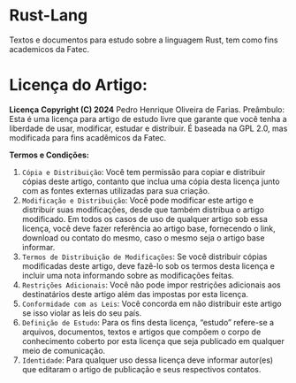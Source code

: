 
# Rust-Lang
Textos e documentos para estudo sobre a linguagem Rust, tem como fins academicos da Fatec.

# Licença do Artigo:

**Licença**
**Copyright (C) 2024** Pedro Henrique Oliveira de Farias.
Preâmbulo:
Esta é uma licença para artigo de estudo livre que garante que você tenha a liberdade de usar, modificar, estudar e distribuir. É baseada na GPL 2.0, mas modificada para fins acadêmicos da Fatec.

**Termos e Condições:**
 1. `Cópia e Distribuição`: Você tem permissão para copiar e distribuir cópias deste artigo, contanto que inclua uma cópia desta licença junto com as fontes externas utilizadas para sua criação. 
 2. `Modificação e Distribuição`: Você pode modificar este artigo e distribuir suas modificações, desde que também distribua o artigo modificado. Em todos os casos de uso de qualquer artigo sob essa licença, você deve fazer referência ao artigo base, fornecendo o link, download ou contato do mesmo, caso o mesmo seja o artigo base informar.
 3. `Termos de Distribuição de Modificações`: Se você distribuir cópias modificadas deste artigo, deve fazê-lo sob os termos desta licença e incluir uma nota informando sobre as modificações feitas.
 4. `Restrições Adicionais`: Você não pode impor restrições adicionais aos destinatários deste artigo além das impostas por esta licença.
  5. `Conformidade com as Leis`: Você concorda em não distribuir este artigo se isso violar as leis do seu país.
  6. `Definição de Estudo`: Para os fins desta licença, “estudo” refere-se a arquivos, documentos, textos e artigos que compõem o corpo de conhecimento coberto por esta licença que seja publicado em qualquer meio de comunicação.
  7. `Identidade`: Para qualquer uso dessa licença deve informar autor(es) que editaram o artigo de publicação e seus respectivos contatos.
